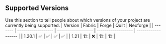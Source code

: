 ## Supported Versions

Use this section to tell people about which versions of your project are
currently being supported.
| Version | Fabric             | Forge              | Quilt              | Neoforge           |
| ------- | ------------------ | ------------------ | ------------------ | ------------------ |
| 1.20.1  | ✅ | ✅ | ✅ | ✅ |
| 1.21    | 🏗️ | ❌ | 🏗️ | 🏗️ |

